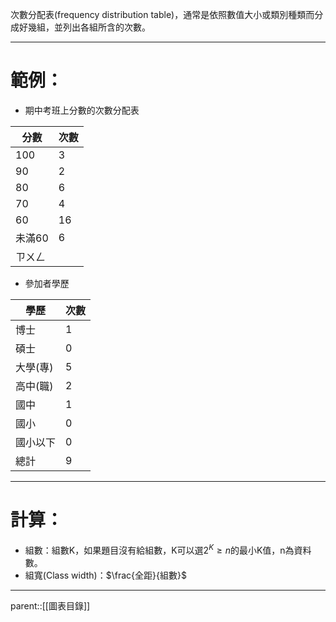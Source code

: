 次數分配表(frequency distribution table)，通常是依照數值大小或類別種類而分成好幾組，並列出各組所含的次數。
- - -
# 範例：
- 期中考班上分數的次數分配表

| 分數   | 次數  |
| ---- | --- |
| 100  | 3   |
| 90   | 2   |
| 80   | 6   |
| 70   | 4   |
| 60   | 16  |
| 未滿60 | 6   |
| ㄗㄨㄥ  |     |
- 參加者學歷

| 學歷    | 次數  |
| ----- | --- |
| 博士    | 1   |
| 碩士    | 0   |
| 大學(專) | 5   |
| 高中(職) | 2   |
| 國中    | 1   |
| 國小    | 0   |
| 國小以下  | 0   |
| 總計    | 9   |
- - -
# 計算：
- 組數：組數K，如果題目沒有給組數，K可以選$2^K \geq n$的最小K值，n為資料數。
- 組寬(Class width)：$\frac{全距}{組數}$
- - -
parent::[[圖表目錄]]